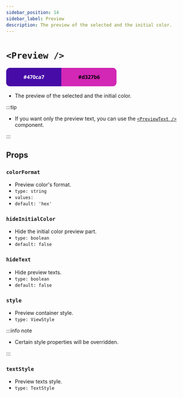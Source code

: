 ```yaml
---
sidebar_position: 14
sidebar_label: Preview
description: The preview of the selected and the initial color.
---
```


# `<Preview />`

![preview](../../../images/preview.png)

- The preview of the selected and the initial color.

:::tip

- If you want only the preview text, you can use the [`<PreviewText />`](./PreviewText) component.

:::

## Props

### `colorFormat`

- Preview color's format.
- `type: string`
- `values:`<formats/>
- `default: 'hex'`

### `hideInitialColor`

- Hide the initial color preview part.
- `type: boolean`
- `default: false`

### `hideText`

- Hide preview texts.
- `type: boolean`
- `default: false`

### `style`

- Preview container style.
- `type: ViewStyle`

:::info note

- Certain style properties will be overridden.

:::

### `textStyle`

- Preview texts style.
- `type: TextStyle`
